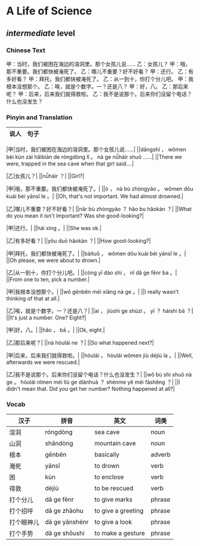 # A Life of Science
## *intermediate* level

### Chinese Text
甲：当时，我们被困在海边的溶洞里。那个女孩儿说......
乙：女孩儿？
甲：哦，那不重要。我们都快被淹死了。
乙：哪儿不重要？好不好看？
甲：还行。
乙：有多好看？
甲：拜托，我们都快被淹死了。
乙：从一到十，你打个分儿吧。
甲：我根本没想那个。
乙：唉，就是个数字。一？还是八？
甲：好，八。
乙：那后来呢？
甲：后来，后来我们就得救啦。
乙：我不是说那个。后来你们没留个电话？什么也没发生？

### Pinyin and Translation
|说人|句子|
|----|----|

|甲|当时，我们被困在海边的溶洞里。那个女孩儿说......|
||dāngshí ， wǒmen bèi kùn zài hǎibiān de róngdòng lǐ 。 nà ge nǚháir shuō ......|
||There we were, trapped in the sea cave when that girl said....|

|乙|女孩儿？|
||nǚháir ？|
||Girl?|

|甲|哦，那不重要。我们都快被淹死了。|
||ò ， nà bù zhòngyào 。 wǒmen dōu kuài bèi yānsǐ le 。|
||Oh, that's not important. We had almost drowned.|

|乙|哪儿不重要？好不好看？|
||nǎr bù zhòngyào ？ hǎo bu hǎokàn ？|
||What do you mean it isn't important? Was she good-looking?|

|甲|还行。|
||hái xíng 。|
||She was ok.|

|乙|有多好看？|
||yǒu duō hǎokàn ？|
||How good-looking?|

|甲|拜托，我们都快被淹死了。|
||bàituō ， wǒmen dōu kuài bèi yānsǐ le 。|
||Oh please, we were about to drown.|

|乙|从一到十，你打个分儿吧。|
||cóng yī dào shí ， nǐ dǎ ge fēnr ba 。|
||From one to ten, pick a number.|

|甲|我根本没想那个。|
||wǒ gēnběn méi xiǎng nà ge 。|
||I really wasn't thinking of that at all.|

|乙|唉，就是个数字。一？还是八？|
||ai ， jiùshì ge shùzì 。 yī ？ háishì bā ？|
||It's just a number. One? Eight?|

|甲|好，八。|
||hǎo ， bā 。|
||Ok, eight.|

|乙|那后来呢？|
||nà hòulái ne ？|
||So what happened next?|

|甲|后来，后来我们就得救啦。|
||hòulái ， hòulái wǒmen jiù déjiù la 。|
||Well, afterwards we were rescued.|

|乙|我不是说那个。后来你们没留个电话？什么也没发生？|
||wǒ bù shì shuō nà ge 。 hòulái nǐmen méi liú ge diànhuà ？ shénme yě méi fāshēng ？|
||I didn't mean that. Did you get her number? Nothing happened at all?|
### Vocab
|汉子|拼音|英文|词类|
|----|----|----|----|
|溶洞|róngdòng|sea cave|noun|
|山洞|shāndòng|mountain cave|noun|
|根本|gēnběn|basically|adverb|
|淹死|yānsǐ|to drown|verb|
|困|kùn|to enclose|verb|
|得救|déjiù|to be rescued|verb|
|打个分儿|dǎ ge fēnr|to give marks|phrase|
|打个招呼|dǎ ge zhāohu|to give a greeting|phrase|
|打个眼神儿|dǎ ge yǎnshénr|to give a look|phrase|
|打个手势|dǎ ge shǒushi|to make a gesture|phrase|